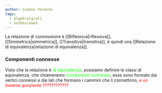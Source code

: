 ```yaml
---
author: Simone Parente
tags:
  - algebra/grafi
  - notReviewed
---
```

La relazione di connessione è [[Riflessiva|riflessiva]], [[Simmetrica|simmetrica]], [[Transitiva|transitiva]], è quindi una [[Relazione di equivalenza|relazione di equivalenza]].
### Componenti connesse
Visto che la relazione è <span style="color:#00ff00">di equivalenza</span>, possiamo definire le classi di equivalenza, che chiameremo <span style="color:#00ff00">componenti connesse</span>, esse sono formate dai vertici connessi e dai lati che formano i cammini che li connettono, <span style="color:#ff0000">e un insieme quoziente ????????????</span>